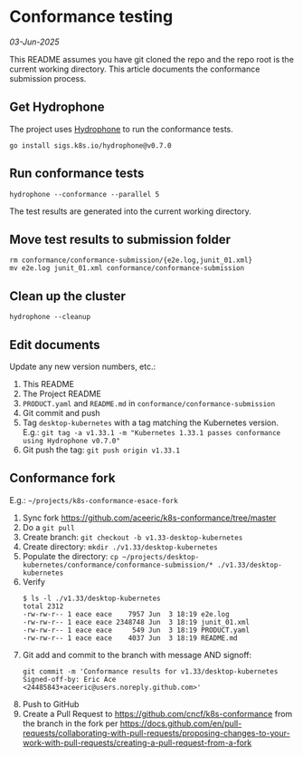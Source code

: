 # Conformance testing
_03-Jun-2025_

This README assumes you have git cloned the repo and the repo root is the current working directory. This article documents the conformance submission process.

## Get Hydrophone

The project uses [Hydrophone](https://www.kubernetes.dev/blog/2024/05/23/introducing-hydrophone/) to run the conformance tests.

```shell
go install sigs.k8s.io/hydrophone@v0.7.0
```

## Run conformance tests

```shell
hydrophone --conformance --parallel 5
```

The test results are generated into the current working directory.

## Move test results to submission folder

```shell
rm conformance/conformance-submission/{e2e.log,junit_01.xml}
mv e2e.log junit_01.xml conformance/conformance-submission
```

## Clean up the cluster

```shell
hydrophone --cleanup
```

## Edit documents

Update any new version numbers, etc.:

1. This README
2. The Project README
3. `PRODUCT.yaml` and `README.md` in `conformance/conformance-submission`
4. Git commit and push
5. Tag `desktop-kubernetes` with a tag matching the Kubernetes version. E.g.:
   `git tag -a v1.33.1 -m "Kubernetes 1.33.1 passes conformance using Hydrophone v0.7.0"`
6. Git push the tag: `git push origin v1.33.1`

## Conformance fork

E.g.: `~/projects/k8s-conformance-esace-fork`

1. Sync fork https://github.com/aceeric/k8s-conformance/tree/master
2. Do a `git pull`
3. Create branch: `git checkout -b v1.33-desktop-kubernetes`
4. Create directory: `mkdir ./v1.33/desktop-kubernetes`
5. Populate the directory: `cp ~/projects/desktop-kubernetes/conformance/conformance-submission/* ./v1.33/desktop-kubernetes`
6. Verify
   ```shell
   $ ls -l ./v1.33/desktop-kubernetes
   total 2312
   -rw-rw-r-- 1 eace eace    7957 Jun  3 18:19 e2e.log
   -rw-rw-r-- 1 eace eace 2348748 Jun  3 18:19 junit_01.xml
   -rw-rw-r-- 1 eace eace     549 Jun  3 18:19 PRODUCT.yaml
   -rw-rw-r-- 1 eace eace    4037 Jun  3 18:19 README.md
   ```
7. Git add and commit to the branch with message AND signoff:
   ```shell
   git commit -m 'Conformance results for v1.33/desktop-kubernetes
   Signed-off-by: Eric Ace <24485843+aceeric@users.noreply.github.com>'
   ```
8. Push to GitHub
9. Create a Pull Request to https://github.com/cncf/k8s-conformance from the branch in the fork per https://docs.github.com/en/pull-requests/collaborating-with-pull-requests/proposing-changes-to-your-work-with-pull-requests/creating-a-pull-request-from-a-fork
